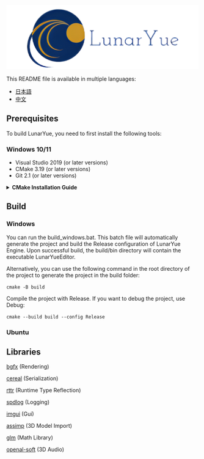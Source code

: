 ﻿![LunarYue Logo](source/editor/editor_runtime/resource/LunarYueEngine.png)

This README file is available in multiple languages:

- [日本語](README.md)
- [中文](README-zh.md)

## Prerequisites

To build LunarYue, you need to first install the following tools:

### Windows 10/11
- Visual Studio 2019 (or later versions)
- CMake 3.19 (or later versions)
- Git 2.1 (or later versions)

<details>
  <summary><b>CMake Installation Guide</b></summary>
  <br>
 <b>Windows:</b>

1. Visit the CMake official website (https://cmake.org/download/) and download the installer for Windows.

2. Run the downloaded installer and install CMake. During the installation, select the "Add CMake to the system PATH for all users" option to add CMake to the system PATH.

3. After the installation is complete, open the command prompt and run the 'cmake --version' command to check if CMake has been correctly installed. After running this command, the version information of CMake will be displayed.

  <br>
<b>Linux:</b>

1. Open the terminal and run the following command to install CMake:

   ```
   sudo apt-get update
   sudo apt-get install cmake
   ```

2. After the installation is complete, run the 'cmake --version' command to check if CMake has been correctly installed. After running this command, the version information of CMake will be displayed.

  <br>
</details>

## Build

### Windows
You can run the build_windows.bat. This batch file will automatically generate the project and build the Release configuration of LunarYue Engine. Upon successful build, the build/bin directory will contain the executable LunarYueEditor.

Alternatively, you can use the following command in the root directory of the project to generate the project in the build folder:
```
cmake -B build
```
Compile the project with Release. If you want to debug the project, use Debug:
```
cmake --build build --config Release
```

### Ubuntu


## Libraries
[bgfx](https://github.com/bkaradzic/bgfx) (Rendering)

[cereal](https://github.com/USCiLab/cereal) (Serialization)

[rttr](https://github.com/rttrorg/rttr) (Runtime Type Reflection)

[spdlog](https://github.com/gabime/spdlog) (Logging)

[imgui](https://github.com/ocornut/imgui) (Gui)

[assimp](https://github.com/assimp/assimp) (3D Model Import)

[glm](https://github.com/g-truc/glm) (Math Library)

[openal-soft](https://github.com/kcat/openal-soft) (3D Audio)
